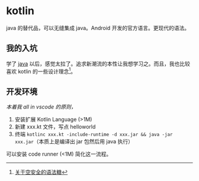 # kotlin
java 的替代品，可以无缝集成 java。Android 开发的官方语言。更现代的语法。
## 我的入坑
学了 [java](./java.md) 以后，感觉太拉了。追求新潮流的本性让我想学习之。而且，我也比较喜欢 kotlin 的一些设计理念[^1]。

[^1]: [关于空安全的语法糖](https://www.kotlincn.net/docs/reference/null-safety.html)

## 开发环境
*本着我 all in vscode 的原则，*

1. 安装扩展 Kotlin Language (>1M)
2. 新建 xxx.kt 文件，写点 helloworld
3. 终端 `kotlinc xxx.kt -include-runtime -d xxx.jar && java -jar xxx.jar`（本质上是编译出 jar 包然后用 java 执行）

可以安装 code runner (<1M) 简化这一流程。